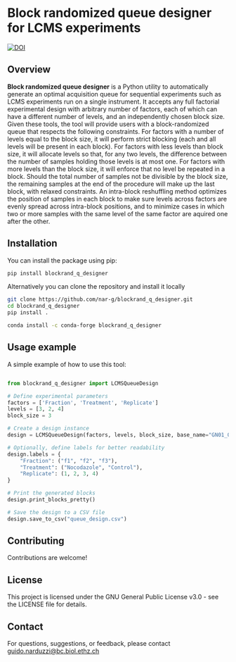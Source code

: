 # Block randomized queue designer for LCMS experiments

[![DOI](https://zenodo.org/badge/DOI/your_doi_here1.svg)](https://doi.org/10.5281/zenodo.15019270)

## Overview

**Block randomized queue designer** is a Python utility to automatically generate an optimal acquisition queue for sequential experiments such as LCMS experiments run on a single instrument. It accepts any full factorial experimental design with arbitrary number of factors, each of which can have a different number of levels, and an independently chosen block size. Given these tools, the tool will provide users with a block-randomized queue that respects the following constraints. For factors with a number of levels equal to the block size, it will perform strict blocking (each and all levels will be present in each block). For factors with less levels than block size, it will allocate levels so that, for any two levels, the difference between the number of samples holding those levels is at most one. For factors with more levels than the block size, it will enforce that no level be repeated in a block. Should the total number of samples not be divisible by the block size, the remaining samples at the end of the procedure will make up the last block, with relaxed constraints. An intra-block reshuffling method optimizes the position of samples in each block to make sure levels across factors are evenly spread across intra-block positions, and to minimize cases in which two or more samples with the same level of the same factor are aquired one after the other.

## Installation

You can install the package using pip:

```bash
pip install blockrand_q_designer
```
Alternatively you can clone the repository and install it locally

```bash
git clone https://github.com/nar-g/blockrand_q_designer.git
cd blockrand_q_designer
pip install .
```

```bash
conda install -c conda-forge blockrand_q_designer
```

## Usage example

A simple example of how to use this tool:

```python

from blockrand_q_designer import LCMSQueueDesign

# Define experimental parameters
factors = ['Fraction', 'Treatment', 'Replicate']
levels = [3, 2, 4]
block_size = 3

# Create a design instance
design = LCMSQueueDesign(factors, levels, block_size, base_name="GN01_01_", starting_index=1)

# Optionally, define labels for better readability
design.labels = {
    "Fraction": ("f1", "f2", "f3"),
    "Treatment": ("Nocodazole", "Control"),
    "Replicate": (1, 2, 3, 4)
}

# Print the generated blocks
design.print_blocks_pretty()

# Save the design to a CSV file
design.save_to_csv("queue_design.csv")

```

## Contributing
Contributions are welcome! 

## License
This project is licensed under the GNU General Public License v3.0 - see the LICENSE file for details.

## Contact
For questions, suggestions, or feedback, please contact guido.narduzzi@bc.biol.ethz.ch
